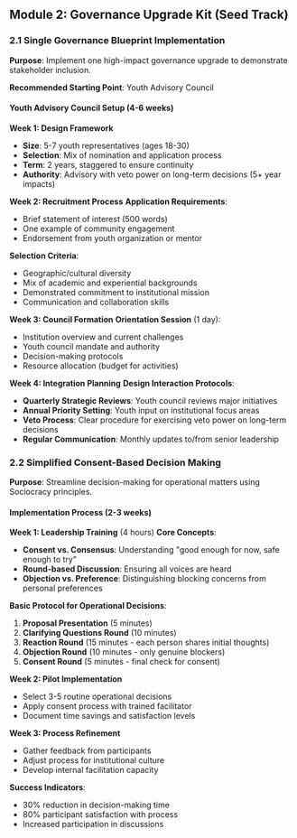 ## Module 2: Governance Upgrade Kit (Seed Track)

### 2.1 Single Governance Blueprint Implementation

**Purpose**: Implement one high-impact governance upgrade to demonstrate stakeholder inclusion.

**Recommended Starting Point**: Youth Advisory Council

#### Youth Advisory Council Setup (4-6 weeks)

**Week 1: Design Framework**
- **Size**: 5-7 youth representatives (ages 18-30)
- **Selection**: Mix of nomination and application process
- **Term**: 2 years, staggered to ensure continuity
- **Authority**: Advisory with veto power on long-term decisions (5+ year impacts)

**Week 2: Recruitment Process**
**Application Requirements**:
- Brief statement of interest (500 words)
- One example of community engagement
- Endorsement from youth organization or mentor

**Selection Criteria**:
- Geographic/cultural diversity
- Mix of academic and experiential backgrounds
- Demonstrated commitment to institutional mission
- Communication and collaboration skills

**Week 3: Council Formation**
**Orientation Session** (1 day):
- Institution overview and current challenges
- Youth council mandate and authority
- Decision-making protocols
- Resource allocation (budget for activities)

**Week 4: Integration Planning**
**Design Interaction Protocols**:
- **Quarterly Strategic Reviews**: Youth council reviews major initiatives
- **Annual Priority Setting**: Youth input on institutional focus areas
- **Veto Process**: Clear procedure for exercising veto power on long-term decisions
- **Regular Communication**: Monthly updates to/from senior leadership

### 2.2 Simplified Consent-Based Decision Making

**Purpose**: Streamline decision-making for operational matters using Sociocracy principles.

#### Implementation Process (2-3 weeks)

**Week 1: Leadership Training** (4 hours)
**Core Concepts**:
- **Consent vs. Consensus**: Understanding "good enough for now, safe enough to try"
- **Round-based Discussion**: Ensuring all voices are heard
- **Objection vs. Preference**: Distinguishing blocking concerns from personal preferences

**Basic Protocol for Operational Decisions**:
1. **Proposal Presentation** (5 minutes)
2. **Clarifying Questions Round** (10 minutes)
3. **Reaction Round** (15 minutes - each person shares initial thoughts)
4. **Objection Round** (10 minutes - only genuine blockers)
5. **Consent Round** (5 minutes - final check for consent)

**Week 2: Pilot Implementation**
- Select 3-5 routine operational decisions
- Apply consent process with trained facilitator
- Document time savings and satisfaction levels

**Week 3: Process Refinement**
- Gather feedback from participants
- Adjust process for institutional culture
- Develop internal facilitation capacity

**Success Indicators**:
- 30% reduction in decision-making time
- 80% participant satisfaction with process
- Increased participation in discussions

